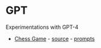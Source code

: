 # GPT
Experimentations with GPT-4

 - [Chess Game](ChessGPT-4/index.html) - [source](https://github.com/jean-bovet/GPT/tree/main/ChessGPT-4) - [prompts](ChessGPT-4/prompts.md)